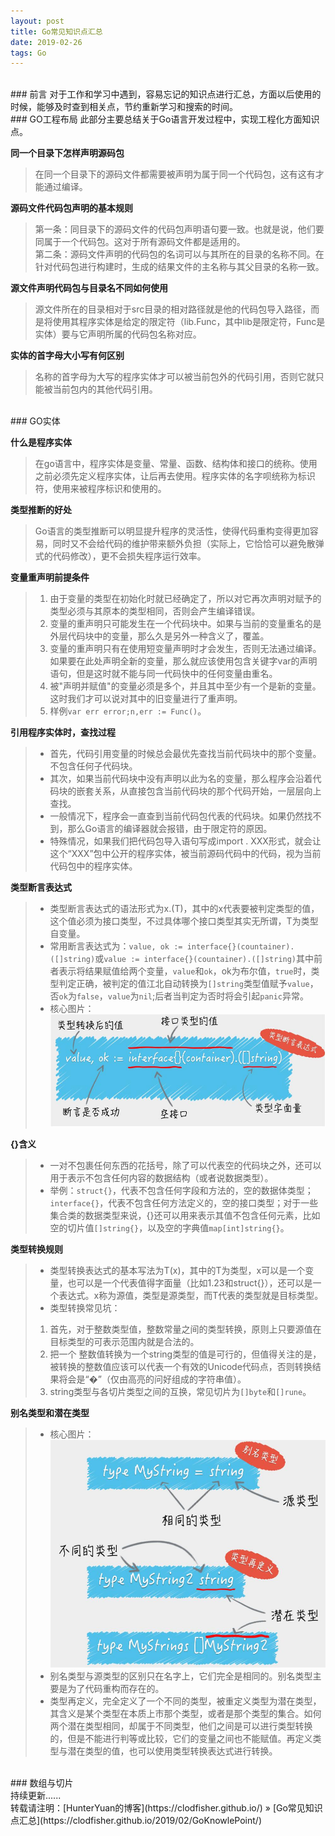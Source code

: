 ```yaml
---
layout: post    
title: Go常见知识点汇总    
date: 2019-02-26    
tags: Go          
---
```


<br>
### 前言    
对于工作和学习中遇到，容易忘记的知识点进行汇总，方面以后使用的时候，能够及时查到相关点，节约重新学习和搜索的时间。    

<br>
### GO工程布局        
此部分主要总结关于Go语言开发过程中，实现工程化方面知识点。      

**同一个目录下怎样声明源码包**    
> 在同一个目录下的源码文件都需要被声明为属于同一个代码包，这有这有才能通过编译。    

**源码文件代码包声明的基本规则**    
> 第一条：同目录下的源码文件的代码包声明语句要一致。也就是说，他们要同属于一个代码包。这对于所有源码文件都是适用的。    
> 第二条：源码文件声明的代码包的名词可以与其所在的目录的名称不同。在针对代码包进行构建时，生成的结果文件的主名称与其父目录的名称一致。    

**源文件声明代码包与目录名不同如何使用**    
> 源文件所在的目录相对于src目录的相对路径就是他的代码包导入路径，而是将使用其程序实体是给定的限定符（lib.Func，其中lib是限定符，Func是实体）要与它声明所属的代码包名称对应。    

**实体的首字母大小写有何区别**     
> 名称的首字母为大写的程序实体才可以被当前包外的代码引用，否则它就只能被当前包内的其他代码引用。    

<br>
### GO实体    

**什么是程序实体**    
> 在go语言中，程序实体是变量、常量、函数、结构体和接口的统称。使用之前必须先定义程序实体，让后再去使用。程序实体的名字呗统称为标识符，使用来被程序标识和使用的。    

**类型推断的好处**    
> Go语言的类型推断可以明显提升程序的灵活性，使得代码重构变得更加容易，同时又不会给代码的维护带来额外负担（实际上，它恰恰可以避免散弹式的代码修改），更不会损失程序运行效率。    

**变量重声明前提条件**    
> 1. 由于变量的类型在初始化时就已经确定了，所以对它再次声明对赋予的类型必须与其原本的类型相同，否则会产生编译错误。    
> 2. 变量的重声明只可能发生在一个代码块中。如果与当前的变量重名的是外层代码块中的变量，那么久是另外一种含义了，覆盖。
> 3. 变量的重声明只有在使用短变量声明时才会发生，否则无法通过编译。如果要在此处声明全新的变量，那么就应该使用包含关键字var的声明语句，但是这时就不能与同一代码快中的任何变量由重名。    
> 4. 被"声明并赋值"的变量必须是多个，并且其中至少有一个是新的变量。这时我们才可以说对其中的旧变量进行了重声明。    
> 5. 样例`var err error;n,err := Func()`。     

**引用程序实体时，查找过程**    
> * 首先，代码引用变量的时候总会最优先查找当前代码块中的那个变量。不包含任何子代码块。    
> * 其次，如果当前代码块中没有声明以此为名的变量，那么程序会沿着代码块的嵌套关系，从直接包含当前代码块的那个代码开始，一层层向上查找。    
> * 一般情况下，程序会一直查到当前代码包代表的代码块。如果仍然找不到，那么Go语言的编译器就会报错，由于限定符的原因。    
> * 特殊情况，如果我们把代码包导入语句写成import . XXX形式，就会让这个“XXX”包中公开的程序实体，被当前源码代码中的代码，视为当前代码包中的程序实体。      


**类型断言表达式**    
> * 类型断言表达式的语法形式为x.(T)，其中的x代表要被判定类型的值，这个值必须为接口类型，不过具体哪个接口类型其实无所谓，T为类型自变量。    
> * 常用断言表达式为：`value, ok := interface{}(countainer).([]string)`或`value := interface{}(countainer).([]string)`其中前者表示将结果赋值给两个变量，`value`和`ok`，ok为布尔值，`true`时，类型判定正确，被判定的值江北自动转换为`[]string`类型值赋予`value`，否`ok`为`false`，`value`为`nil`;后者当判定为否时将会引起`panic`异常。    
> * 核心图片： ![](/images/posts/2019-2-29-GoKnowlePoint/GoKnowlePoint0.jpg)         

**{}含义**   
> * 一对不包裹任何东西的花括号，除了可以代表空的代码块之外，还可以用于表示不包含任何内容的数据结构（或者说数据类型）。    
> * 举例：`struct{}`，代表不包含任何字段和方法的，空的数据体类型；`interface{}`，代表不包含任何方法定义的，空的接口类型；对于一些集合类的数据类型来说，{}还可以用来表示其值不包含任何元素，比如空的切片值`[]string{}`，以及空的字典值`map[int]string{}`。     

**类型转换规则**     
> * 类型转换表达式的基本写法为T(x)，其中的T为类型，x可以是一个变量，也可以是一个代表值得字面量（比如1.23和struct{}），还可以是一个表达式。x称为源值，类型是源类型，而T代表的类型就是目标类型。   
> * 类型转换常见坑：    
> 1. 首先，对于整数类型值，整数常量之间的类型转换，原则上只要源值在目标类型的可表示范围内就是合法的。    
> 2. 把一个 整数值转换为一个string类型的值是可行的，但值得关注的是，被转换的整数值应该可以代表一个有效的Unicode代码点，否则转换结果将会是“�”（仅由高亮的问好组成的字符串值）。    
> 3. string类型与各切片类型之间的互换，常见切片为`[]byte`和`[]rune`。    

**别名类型和潜在类型**    
> * 核心图片： ![](/images/posts/2019-2-29-GoKnowlePoint/GoKnowlePoint1.jpg)         
> * 别名类型与源类型的区别只在名字上，它们完全是相同的。别名类型主要是为了代码重构而存在的。        
> * 类型再定义，完全定义了一个不同的类型，被重定义类型为潜在类型，其含义是某个类型在本质上市那个类型，或者是那个类型的集合。如何两个潜在类型相同，却属于不同类型，他们之间是可以进行类型转换的，但是不能进行判等或比较，它们的变量之间也不能赋值。再定义类型与潜在类型的值，也可以使用类型转换表达式进行转换。            
     
<br>
### 数组与切片        

        

<br>
持续更新......

<br> 
转载请注明：[HunterYuan的博客](https://clodfisher.github.io/) » [Go常见知识点汇总](https://clodfisher.github.io/2019/02/GoKnowlePoint/)      